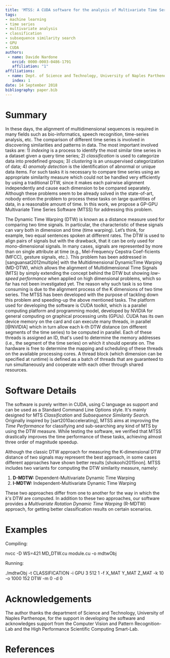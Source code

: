 ```yaml
---
title: 'MTSS: A CUDA software for the analysis of Multivariate Time Series'
tags:
- machine learning
- time series
- multivariate analysis
- classification
- subsequence similarity search
- GPU
- CUDA
authors:
 - name: Davide Nardone
   orcid: 0000-0003-0486-1791
   affiliation: "1"
affiliations:
 - name: Dept. of Science and Technology, University of Naples Parthenope
   index: 1
date: 14 September 2018
bibliography: paper.bib
---
```


# Summary
In these days, the alignment of multidimensional sequences is required in many fields such as bio-informatics, speech recognition, time-series analysis, etc. The comparison of different time series is involved in discovering similarities and patterns in data. The most important involved tasks are: 1) *indexing* is a process to identify the most similar time series in a dataset given a query time series; 2) *classification* is used to categorize data into predefined groups; 3) *clustering* is an unsupervised categorization of data; 4) *anomaly detection* is the identification of abnormal or unique data items. For such tasks it is necessary to compare time series using an appropriate similarity measure which could not be handled very efficiently by using a traditional DTW, since it makes each pairwise alignment independently and cause each dimension to be compared separately. Although these problems seem to be already solved in the state-of-art, nobody ention the problem to process these tasks on large quantities of data, in a reasonable amount of time. In this work, we propose a GP-GPU Multivariate Time Series Software (MTSS) for addressing this problem.

The Dynamic Time Warping (DTW) is known as a distance measure used for comparing two time signals. In particular, the characteristic of these signals can vary both in dimension and time (time warping). Let’s think, for example, two equal sentences spoken at different rates. The DTW is used to align pairs of signals but with the drawback, that it can be only used for mono-dimensional signals. In many cases, signals are represented by more than on single attribute at time (e.g., Mel-Frequency Cepstra Coef-ficients (MFCC), gesture signals, etc.). This problem has been addressed in [sanguansat2012multiple] with the Multidimensional DynamicTime Warping (MD-DTW), which allows the alignment of Multidimensional Time Signals (MTS) by simply extending the concept behind the DTW but showing *low-speed performance* when applied on high dimensional problems, which so far has not been investigated yet. The reason why such task is so time consuming is due to the alignment process of the K dimensions of two time series. 
The MTSS has been developed with the purpose of tackling down this problem and speeding-up the above mentioned tasks. The platform used for developing the software is CUDA toolkit, which is a parallel computing platform and programming model, developed by NVIDIA for general computing on graphical processing units (GPUs). CUDA has its own device memory on the card and can execute many threads, in parallel [@NVIDIA] which in turn allow each k-th DTW distance (on different segments of the time series) to be computed in parallel. Each of these threads is assigned an ID, that's used to determine the memory addresses (i.e., the segment of the time series) on which it should operate on. The hardware is free to determine the mapping and scheduling of these threads on the available processing cores. A thread block (which dimension can be specified at runtime) is defined as a batch of threads that are guaranteed to run simultaneously and cooperate with each other through shared resources.

# Software Details
The software is purely written in CUDA, using C language as support and can be used as a Standard Command Line Options style. It's mainly designed for MTS *Classification* and *Subsequence Similarity Search*. Originally inspired by [sart2010accelerating], MTSS aims at improving the *Time Performance* for classifying and sub-searching any kind of MTS by using the DTW measure. 
While testing the software, we verified that MTSS drastically improves the time performance of these tasks, achieving almost three order of magnitude speedup.

Although the classic DTW approach for measuring the K-dimensional DTW distance of two signals may represent the best approach, in some cases different approaches have shown better results [shokoohi2015non]. MTSS includes two variants for computing the DTW similarity measure, namely:

1. **D-MDTW:** Dependent-Multivariate Dynamic Time Warping
2. **I-MDTW:** Independent-Multivariate Dynamic Time Warping

These two approaches differ from one to another for the way in which the *k's* DTW are computed. In addition to these two approaches, our software provides a *Multivariate Rotation Dynamic Time Warping* (R-MDTW) approach, for getting better classification results on certain scenarios.

# Examples
Compiling:

nvcc -D WS=421 MD_DTW.cu module.cu -o mdtwObj

Running:

./mdtwObj -t CLASSIFICATION -i GPU 3 512 1 -f X_MAT Y_MAT Z_MAT -k 10 -o 1000 152 DTW -m 0 -d 0

# Acknowledgements
The author thanks the department of Science and Technology, University of Naples Parthenope, for the support in developing the software and acknowledges support from the Computer Vision and Pattern Recognition-Lab and the High Performance Scientific Computing Smart-Lab.

# References
